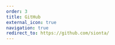```yaml
---
order: 3
title: GitHub
external_icon: true
navigation: true
redirect_to: https://github.com/sionta/
---
```

